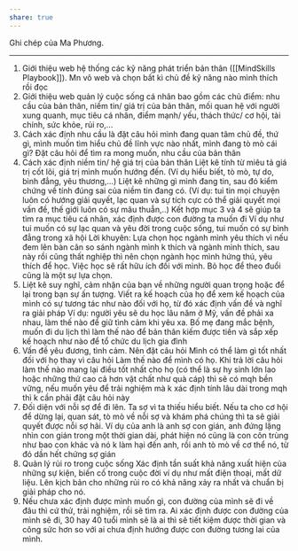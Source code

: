 ```yaml
---
share: true
---
```

Ghi chép của Ma Phương.

---

1. Giới thiệu web hệ thống các kỹ năng phát triển bản thân ([[MindSkills Playbook]]). Mn vô web và chọn bất kì chủ đề kỹ năng nào mình thích rồi đọc 
2. Giới thiệu web quản lý cuộc sống cá nhân bao gồm các chủ điểm:  nhu cầu của bản thân, niềm tin/ giá trị của bản thân, mối quan hệ với người xung quanh, mục tiêu cá nhân, điểm mạnh/ yếu, thách thức/ cơ hội, tài chính, sức khỏe, rủi ro,... 
  3. Cách xác định nhu cầu là đặt câu hỏi mình đang quan tâm chủ đề, thứ gì, mình muốn tìm hiểu chủ đề lĩnh vực nào nhất, mình đang tò mò cái gì? Đặt câu hỏi để tìm ra mong muốn, nhu cầu của bản thân 
4. Cách xác định niềm tin/ hệ giá trị của bản thân 
Liệt kê tính từ miêu tả giá trị cốt lõi, giá trị mình muốn hướng đến.  (Ví dụ hiểu biết, tò mò, tự do, bình đẳng, yêu thương,...) 
Liệt kê những gì mình đang tin, sau đó kiểm chứng về tính đúng sai của niềm tin đang có. (Ví dụ: tui tin mọi chuyện luôn có hướng giải quyết, lạc quan và sự tích cực có thể giải quyết mọi vấn đề, thế giới luôn có sự mâu thuẫn,..) 
Kết hợp mục 3 và 4 sẽ giúp ta tìm ra mục tiêu cá nhân, xác định được con đường ta muốn đi  Ví dụ như tui muốn có sự lạc quan và yêu đời trong cuộc sống, tui muốn có sự bình đẳng trong xã hội 
Lời khuyên:  Lựa chọn học ngành mình yêu thích vì nếu đem lên bàn cân so sánh ngành mình k thích và ngành mình thích, sau này rồi cũng thất nghiệp thì nên chọn ngành học mình hứng thú, yêu thích để học. Việc học sẽ rất hữu ích đối với mình. Bỏ học để theo đuổi cũng là một sự lựa chọn. 
5. Liệt kê suy nghĩ, cảm nhận của bạn về những người quan trọng hoặc để lại trong bạn sự ấn tượng. Viết ra kế hoạch của họ để xem kế hoạch của mình có sự tương tác như nào đối với họ, từ đó xác định vấn đề và nghĩ ra giải pháp 
 Ví dụ: người yêu sẽ du học lâu năm ở Mỹ, vấn đề phải xa nhau, làm thế nào để giữ tình cảm khi yêu xa. 
Bố mẹ đang mắc bệnh, muốn đi du lịch thì làm thế nào để bản thân kiếm được tiền và  sắp xếp kế hoạch như nào để tổ chức du lịch gia đình
6. Vấn đề yêu đương, tình cảm. Nên đặt câu hỏi Mình có thể làm gì tốt nhất đối với họ thay vì câu hỏi Làm thế nào để mình có họ. Khi trả lời câu hỏi làm thế nào mang lại điều tốt nhất cho họ  (có thể là sự hy sinh lớn lao hoặc những thứ cao cả hơn vật chất như quà cáp) thì sẽ có mqh bền vững, nếu muốn yêu để trải nghiệm mà k xác định tính lâu dài trong mqh thì k cần phải đặt câu hỏi này 
7. Đối diện với nỗi sợ để đi lên. 
 Ta sợ vì ta thiếu hiểu biết. Nếu ta cho cơ hội để dừng lại, quan sát, tò mò về nỗi sợ và khám phá chúng thì ta sẽ giải quyết được nỗi sợ hãi. Ví dụ của anh là anh sợ con gián, anh đứng lặng nhìn con gián trong một thời gian dài, phát hiện nó cũng là con côn trùng như bao con khác và nó k làm hại đến anh, rồi anh tò mò về cơ thể nó, từ đó dần hết chứng sợ gián 
8. Quản lý rủi ro trong cuộc sống 
 Xác định tần suất khả năng xuất hiện của những sự kiện, biến cố trong cuộc đời ví dụ như mất điện thoại, mất dữ liệu. Lên kịch bản cho những rủi ro có khả năng xảy ra nhất và chuẩn bị giải pháp cho nó. 
 8. Nếu chưa xác định được mình muốn gì, con đường của mình sẽ đi về đâu thì cứ thử, trải nghiệm, rồi sẽ tìm ra.  Ai xác định được con đường của mình sẽ đi, 30 hay 40 tuổi mình sẽ là ai thì sẽ tiết kiệm được thời gian và công sức hơn so với ai chưa định hướng được con đường tương lai của mình.
